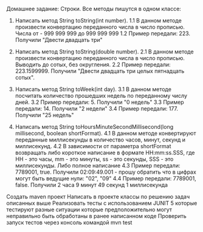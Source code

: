 
Домашнее задание: 
Строки. Все методы пишутся в одном классе:
1. Написать метод String toString(int number).
   1.1 В данном методе произвести конвертацию переданного числа в число прописью. Числа от - 999 999 999 до 999 999 999
   1.2 Пример передали: 223. Получили "Двести двадцать три"

2. Написать метод String toString(double number).
   2.1 В данном методе произвести конвертацию переданного числа в число прописью. Выводить до сотых, без округления.
   2.2 Пример передали: 223.1599999. Получили "Двести двадцать три целых пятнадцать сотых".

3. Написать метод String toWeek(int day).
   3.1 В данном методе посчитать количество прошедших недель по переданному числу дней.
   3.2 Пример передали: 5. Получили "0 недель"
   3.3 Пример передали: 14. Получили "2 недели"
   3.4 Пример передали: 177. Получили "25 недель"

4. Написать метод String toHoursMinuteSecondMillisecond(long millisecond, boolean shortFormat).
   4.1 В данном методе конвертируют переданные миллисекунды в количество часов, минут, секунд и миллисекунд.
   4.2 В зависимости от параметра shortFormat возвращать либо короткое написание в формате HH:mm:ss.SSS, где HH - это часы, mm - это минуты, ss - это секунды, SSS - это миллисекунды. Либо полное написание
   4.3 Пример передали: 7789001, true. Получили 02:09:49.001 - прошу обратить что в цифрах могут быть ведущие нули: "02", "09"
   4.4 Пример передали: 7789001, false. Получили 2 часа 9 минут 49 секунд 1 миллисекунда

Создать maven проект
Написать в проекте классы по решению задач описанных выше
Реализовать тесты с использованием JUNIT 5 которые тестируют разные ситуации которые предположительно могут неправильно быть обработаны в ранее написанном коде
Проверить запуск тестов через консоль командой mvn test
